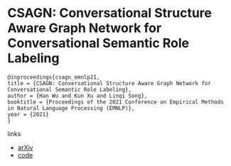 # CSAGN: Conversational Structure Aware Graph Network for Conversational Semantic Role Labeling

```
@inproceedings{csagn_emnlp21,
title = {CSAGN: Conversational Structure Aware Graph Network for Conversational Semantic Role Labeling},
author = {Han Wu and Kun Xu and Linqi Song},
booktitle = {Proceedings of the 2021 Conference on Empirical Methods in Natural Language Processing (EMNLP)},
year = {2021}
}
```

links
- [arXiv](https://arxiv.org/abs/2109.11541)
- [code](https://github.com/syxu828/CSRL_dataset)

